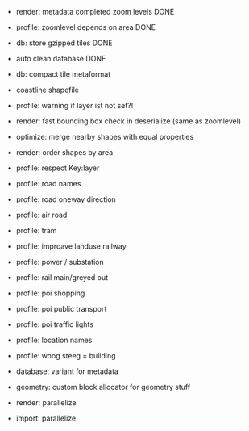 - render: metadata completed zoom levels DONE
- profile: zoomlevel depends on area DONE
- db: store gzipped tiles DONE
- auto clean database DONE

- db: compact tile metaformat

- coastline shapefile
- profile: warning if layer ist not set?!
- render: fast bounding box check in deserialize (same as zoomlevel)

- optimize: merge nearby shapes with equal properties

- render: order shapes by area
- profile: respect Key:layer
- profile: road names
- profile: road oneway direction
- profile: air road
- profile: tram

- profile: improave landuse railway
- profile: power / substation
- profile: rail main/greyed out


- profile: poi shopping
- profile: poi public transport
- profile: poi traffic lights
- profile: location names
- profile: woog steeg = building

- database: variant for metadata
- geometry: custom block allocator for geometry stuff
- render: parallelize
- import: parallelize

